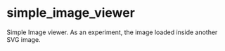 # simple_image_viewer
Simple Image viewer. As an experiment, the image loaded inside another SVG image.

